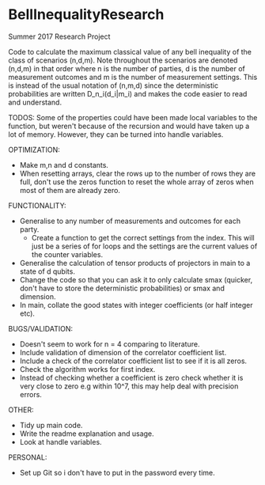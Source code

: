# BellInequalityResearch
Summer 2017 Research Project

Code to calculate the maximum classical value of any bell inequality of the class of scenarios (n,d,m). Note throughout the scenarios are denoted (n,d,m) in that order where n is the number of parties, d is the number of measurement outcomes and m is the number of measurement settings. This is instead of the usual notation of (n,m,d) since the deterministic probabilities are written D_n_i(d_i|m_i) and makes the code easier to read and understand.

TODOS:
Some of the properties could have been made local variables to the function, but weren't because of the recursion and would have taken up a lot of memory. However, they can be turned into handle variables.

OPTIMIZATION:
- Make m,n and d constants.
- When resetting arrays, clear the rows up to the number of rows they are full, don't use the zeros function to reset the whole array of zeros when most of them are already zero.

FUNCTIONALITY:
- Generalise to any number of measurements and outcomes for each party.
    - Create a function to get the correct settings from the index. This will just be a series of for loops and the settings are the current values of the counter variables.
- Generalise the calculation of tensor products of projectors in main to a state of d qubits.
- Change the code so that you can ask it to only calculate smax (quicker, don't have to store the deterministic probabilities) or smax and dimension.
- In main, collate the good states with integer coefficients (or half integer etc).

BUGS/VALIDATION:
- Doesn't seem to work for n = 4 comparing to literature.
- Include validation of dimension of the correlator coefficient list.
- Include a check of the correlator coefficient list to see if it is all zeros.
- Check the algorithm works for first index.
- Instead of checking whether a coefficient is zero check whether it is very close to zero e.g within 10^7, this may help deal with precision errors.

OTHER:
- Tidy up main code.
- Write the readme explanation and usage.
- Look at handle variables.

PERSONAL:
- Set up Git so i don't have to put in the password every time.